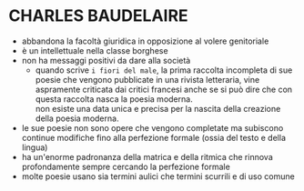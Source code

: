 # CHARLES BAUDELAIRE
- abbandona la facoltà giuridica in opposizione al volere genitoriale
- è un intellettuale nella classe borghese
- non ha messaggi positivi da dare alla società
    - quando scrive `i fiori del male`, la prima raccolta incompleta di sue poesie che vengono pubblicate in una rivista letteraria, vine aspramente criticata dai critici francesi anche se si può dire che con questa raccolta nasca la poesia moderna.  
    non esiste una data unica e precisa per la nascita della creazione della poesia moderna.
- le sue poesie non sono opere che vengono completate ma subiscono continue modifiche fino alla perfezione formale (ossia del testo e della lingua)
- ha un'enorme padronanza della matrica e della ritmica che rinnova profondamente sempre cercando la perfezione formale
- molte poesie usano sia termini aulici  che termini scurrili e di uso comune